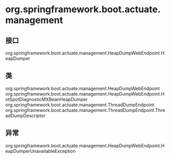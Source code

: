 # org.springframework.boot.actuate.management

## 接口

org.springframework.boot.actuate.management.HeapDumpWebEndpoint.HeapDumper

## 类

org.springframework.boot.actuate.management.HeapDumpWebEndpoint
org.springframework.boot.actuate.management.HeapDumpWebEndpoint.HotSpotDiagnosticMXBeanHeapDumper
org.springframework.boot.actuate.management.ThreadDumpEndpoint
org.springframework.boot.actuate.management.ThreadDumpEndpoint.ThreadDumpDescriptor

## 异常

org.springframework.boot.actuate.management.HeapDumpWebEndpoint.HeapDumperUnavailableException




